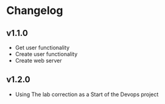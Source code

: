 # Changelog

## v1.1.0

- Get user functionality
- Create user functionality
- Create web server

## v1.2.0

- Using The lab correction as a Start of the Devops project
